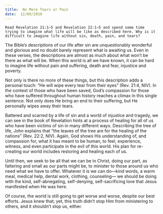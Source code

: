 ```yaml
---
title:  No More Tears or Pain
date:  12/09/2019
---
```


`Read Revelation 21:1–5 and Revelation 22:1–5 and spend some time trying to imagine what life will be like as described here. Why is it difficult to imagine life without sin, death, pain, and tears?`

The Bible’s descriptions of our life after sin are unquestionably wonderful and glorious and no doubt barely represent what is awaiting us. Even in these verses, the descriptions are almost as much about what won’t be there as what will be. When this world is all we have known, it can be hard to imagine life without pain and suffering, death and fear, injustice and poverty.

Not only is there no more of these things, but this description adds a personal touch: “He will wipe every tear from their eyes” (Rev. 21:4, NIV). In the context of those who have been saved, God’s compassion for those who have suffered throughout human history reaches a climax in this single sentence. Not only does He bring an end to their suffering, but He personally wipes away their tears.

Battered and scarred by a life of sin and a world of injustice and tragedy, we can see in the book of Revelation hints at a process of healing for all of us who have been victims of sin in many different ways. Describing the tree of life, John explains that “the leaves of the tree are for the healing of the nations” (Rev. 22:2, NIV). Again, God shows His understanding of, and compassion for, what it has meant to be human, to feel, experience, witness, and even participate in the evil of this world. His plan for re-creating our world includes restoring and healing each of us.

Until then, we seek to be all that we can be in Christ, doing our part, as faltering and small as our parts might be, to minister to those around us who need what we have to offer. Whatever it is we can do—kind words, a warm meal, medical help, dental work, clothing, counseling— we should be doing with the kind, self-abnegating, self-denying, self-sacrificing love that Jesus manifested when He was here.

Of course, the world is still going to get worse and worse, despite our best efforts. Jesus knew that; yet, this truth didn’t stop Him from ministering to others, and it shouldn’t stop us, either.